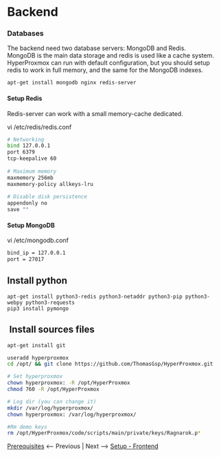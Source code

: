 # Backend


### Databases
The backend need two database servers: MongoDB and Redis.  
MongoDB is the main data storage and redis is used like a cache system.  
HyperProxmox can run with default configuration, but you should setup redis to work in full memory, and the same
for the MongoDB indexes.
 
``` bash
apt-get install mongodb nginx redis-server
```

#### Setup Redis

Redis-server can work with a small memory-cache dedicated.

vi /etc/redis/redis.conf
```bash
# Networking
bind 127.0.0.1
port 6379
tcp-keepalive 60
 
# Maximum memory
maxmemory 256mb
maxmemory-policy allkeys-lru
 
# Disable disk persistence
appendonly no
save ""
```

#### Setup MongoDB

vi /etc/mongodb.conf
```bash
bind_ip = 127.0.0.1
port = 27017
```

## Install python

``` 
apt-get install python3-redis python3-netaddr python3-pip python3-webpy python3-requests
pip3 install pymongo
```

##  Install sources files
``` bash
apt-get install git

useradd hyperproxmox
cd /opt/ && git clone https://github.com/ThomasGsp/HyperProxmox.git

# Set hyperproxmox
chown hyperproxmox: -R /opt/HyperProxmox
chmod 760 -R /opt/HyperProxmox

# Log dir (you can change it)
mkdir /var/log/hyperproxmox/
chown hyperproxmox: /var/log/hyperproxmox/

#Rm demo keys
rm /opt/HyperProxmox/code/scripts/main/private/keys/Ragnarok.p*
```

[Prerequisites](01-prerequisites.md) <-- Previous | Next --> [Setup - Frontend](03-frontend.md)
